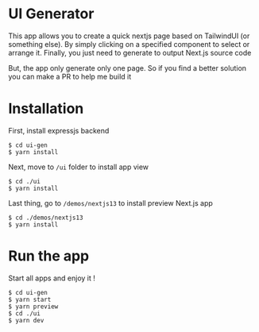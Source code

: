 # UI Generator

This app allows you to create a quick nextjs page based on TailwindUI (or something else). By simply clicking on a specified component to select or arrange it. Finally, you just need to generate to output Next.js source code

But, the app only generate only one page. So if you find a better solution you can make a PR to help me build it

# Installation

First, install expressjs backend

```
$ cd ui-gen
$ yarn install
```

Next, move to `/ui` folder to install app view

```
$ cd ./ui
$ yarn install
```

Last thing, go to `/demos/nextjs13` to install preview Next.js app

```
$ cd ./demos/nextjs13
$ yarn install
```

# Run the app

Start all apps and enjoy it !

```
$ cd ui-gen
$ yarn start
$ yarn preview
$ cd ./ui
$ yarn dev
```
